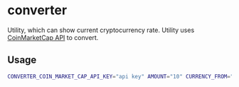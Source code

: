 # converter
Utility, which can show current cryptocurrency rate. Utility uses [CoinMarketCap API](https://coinmarketcap.com/api/v1/#section/Introduction) to convert.

## Usage

```bash
CONVERTER_COIN_MARKET_CAP_API_KEY="api key" AMOUNT="10" CURRENCY_FROM="USD" CURRENCY_TO="ETH" make run
```
